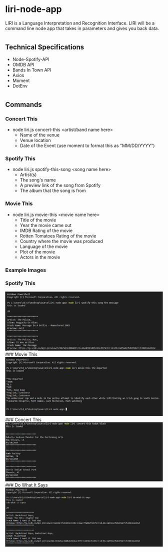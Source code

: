 # liri-node-app

LIRI is a Language Interpretation and Recognition Interface. LIRI will be a command line node app that takes in parameters and gives you back data.

#
## Technical Specifications
* Node-Spotify-API
* OMDB API
* Bands In Town API
* Axios 
* Moment
* DotEnv
#
## Commands 
### Concert This
* node liri.js concert-this \<artist/band name here\>
    * Name of the venue
    * Venue location
    * Date of the Event (use moment to format this as "MM/DD/YYYY")
### Spotify This
* node liri.js spotify-this-song \<song name here\>
    * Artist(s)
    * The song's name
    * A preview link of the song from Spotify
    * The album that the song is from
### Movie This
* node liri.js movie-this \<movie name here\>
  * Title of the movie
  * Year the movie came out
  * IMDB Rating of the movie
  * Rotten Tomatoes Rating of the movie
  * Country where the movie was produced
  * Language of the movie
  * Plot of the movie
  * Actors in the movie

### Example Images

### Spotify This
<img src="images/spotify-this-song.jpg">
### Movie This
<img src="images/movie-this.jpg">
### Concert This
<img src="images/concert-this.jpg">
### Do What It Says
<img src="images/do-what-it-says.jpg">